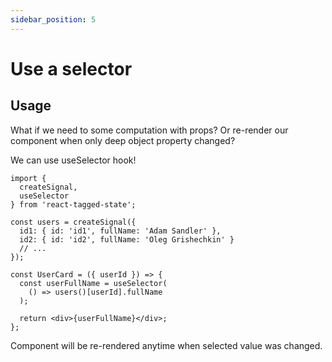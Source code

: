 ```yaml
---
sidebar_position: 5
---
```


# Use a selector

## Usage

What if we need to some computation with props? Or re-render our component when only deep object property changed?

We can use useSelector hook!

```tsx
import {
  createSignal,
  useSelector
} from 'react-tagged-state';

const users = createSignal({
  id1: { id: 'id1', fullName: 'Adam Sandler' },
  id2: { id: 'id2', fullName: 'Oleg Grishechkin' }
  // ...
});

const UserCard = ({ userId }) => {
  const userFullName = useSelector(
    () => users()[userId].fullName
  );

  return <div>{userFullName}</div>;
};
```

Component will be re-rendered anytime when selected value was changed.
